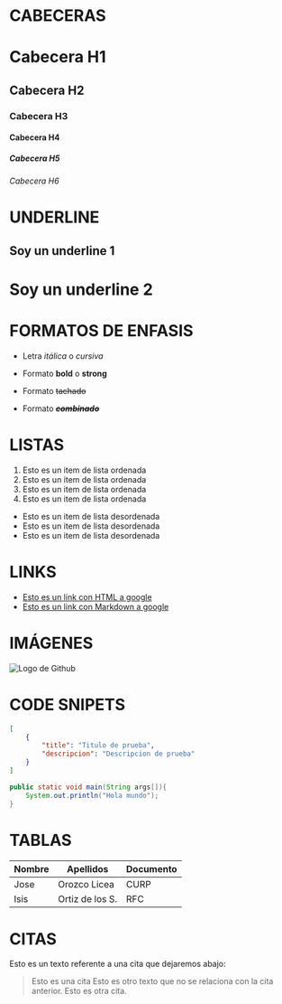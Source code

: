 # CABECERAS
# Cabecera H1
## Cabecera H2
### Cabecera H3
#### Cabecera H4
##### Cabecera H5
###### Cabecera H6

# UNDERLINE
Soy un underline 1
------------------

Soy un underline 2
==================

# FORMATOS DE ENFASIS
- Letra *itálica* o _cursiva_

- Formato __bold__ o **strong**

- Formato ~~tachado~~

- Formato ~~__*combinado*__~~

# LISTAS
1. Esto es un item de lista ordenada
1. Esto es un item de lista ordenada
1. Esto es un item de lista ordenada
1. Esto es un item de lista ordenada

- Esto es un item de lista desordenada
- Esto es un item de lista desordenada
- Esto es un item de lista desordenada

# LINKS
- <a href="www.google.com">Esto es un link con HTML a google</a>
- [Esto es un link con Markdown a google](www.google.com)

# IMÁGENES
![Logo de Github](https://geekytheory.com/wp-content/uploads/2014/05/historia_octocat.jpg)

# CODE SNIPETS
````JSON
[
    {
        "title": "Titulo de prueba",
        "descripcion": "Descripcion de prueba"
    }
]
````
````Java
public static void main(String args[]){
    System.out.println("Hola mundo");
}
````

# TABLAS
| Nombre | Apellidos | Documento |
| ------ | --------- | --------- |
| Jose | Orozco Licea | CURP |
| Isis | Ortiz de los S. | RFC |

# CITAS
Esto es un texto referente a una cita que dejaremos abajo:
> Esto es una cita
Esto es otro texto que no se relaciona con la cita anterior.
> Esto es otra cita.